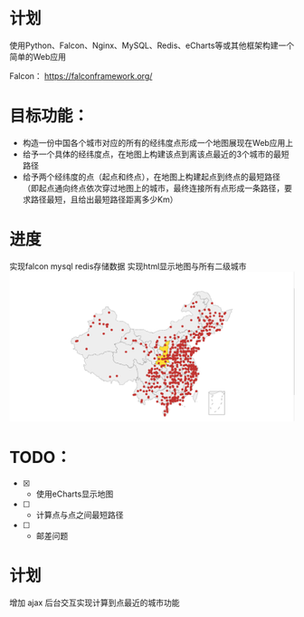 # 计划
使用Python、Falcon、Nginx、MySQL、Redis、eCharts等或其他框架构建一个简单的Web应用

Falcon： https://falconframework.org/

# 目标功能：
- 构造一份中国各个城市对应的所有的经纬度点形成一个地图展现在Web应用上
- 给予一个具体的经纬度点，在地图上构建该点到离该点最近的3个城市的最短路径
- 给予两个经纬度的点（起点和终点），在地图上构建起点到终点的最短路径（即起点通向终点依次穿过地图上的城市，最终连接所有点形成一条路径，要求路径最短，且给出最短路径距离多少Km）

# 进度
实现falcon mysql redis存储数据
实现html显示地图与所有二级城市
![default](https://raw.githubusercontent.com/zyqzyq/citymap/master/screenshots/1.png)


# TODO：
- [x] -  使用eCharts显示地图
- [ ] -  计算点与点之间最短路径
- [ ] -  邮差问题

# 计划
增加 ajax 后台交互实现计算到点最近的城市功能


